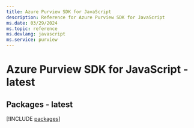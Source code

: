 ```yaml
---
title: Azure Purview SDK for JavaScript
description: Reference for Azure Purview SDK for JavaScript
ms.date: 03/29/2024
ms.topic: reference
ms.devlang: javascript
ms.service: purview
---
```

# Azure Purview SDK for JavaScript - latest
## Packages - latest
[!INCLUDE [packages](purview-index.md)]